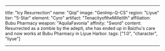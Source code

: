 ---

title: "Icy Resurrection"
name: "Qiqi"
image: "GenImp-Q-CS"
region: "Liyue"
tier: "5-Star"
element: "Cyro"
artifact: "TenacityoftheMillelith"
affiliation: Bubu Pharmacy
weapon: "AquilaFavonia"
affinity: "Sword"
content: Resurrected as a zombie by the adepti, she has ended up in Baizhu's care and now works at Bubu Pharmacy in Liyue Harbor.
tags: ["1.0", "character", "liyue"]

---